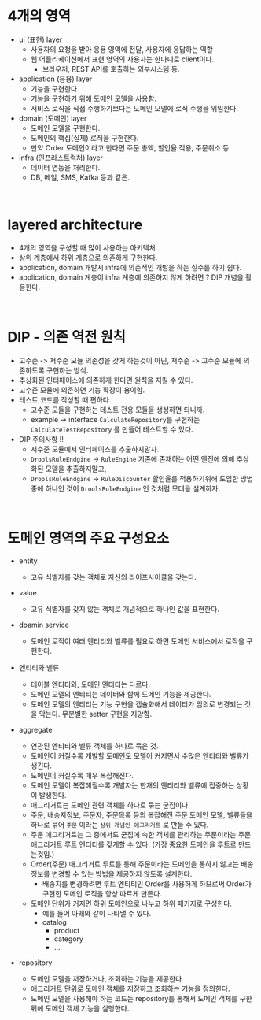 # 4개의 영역

- ui (표현) layer
    - 사용자의 요청을 받아 응용 영역에 전달, 사용자에 응답하는 역할
    - 웹 어플리케이션에서 표현 영역의 사용자는 한마디로 client이다.
        - 브라우저, REST API를 호출하는 외부시스템 등.
- application (응용) layer
    - 기능을 구현한다.
    - 기능을 구현하기 위해 도메인 모델을 사용함.
    - 서비스 로직을 직접 수행하기보다는 도메인 모델에 로직 수행을 위임한다.
- domain (도메인) layer
    - 도메인 모델을 구현한다.
    - 도메인의 핵심(실제) 로직을 구현한다.
    - 만약 Order 도메인이라고 한다면 주문 총액, 할인율 적용, 주문취소 등
- infra (인프라스트럭처) layer
    - 데이터 연동을 처리한다.
    - DB, 메일, SMS, Kafka 등과 같은.

<br>

# layered architecture

- 4개의 영역을 구성할 때 많이 사용하는 아키텍처.
- 상위 계층에서 하위 계층으로 의존하게 구현한다.
- application, domain 개발시 infra에 의존적인 개발을 하는 실수를 하기 쉽다.
- application, domain 계층이 infra 계층에 의존하지 않게 하려면 ? DIP 개념을 활용한다.

<br>

# DIP - 의존 역전 원칙

- 고수준 -> 저수준 모듈 의존성을 갖게 하는것이 아닌, 저수준 -> 고수준 모듈에 의존하도록 구현하는 방식.
- 추상화된 인터페이스에 의존하게 한다면 원칙을 지킬 수 있다.
- 고수준 모듈에 의존하면 기능 확장이 용이함.
- 테스트 코드를 작성할 때 편하다.
    - 고수준 모듈을 구현하는 테스트 전용 모듈을 생성하면 되니까.
    - example -> interface `CalculateRepository`를 구현하는 `CalculateTestRepository` 를 만들어 테스트할 수 있다.
- DIP 주의사항 !!
    - 저수준 모듈에서 인터페이스를 추출하지말자.
    - `DroolsRuleEndgine` -> `RuleEngine` 기존에 존재하는 어떤 엔진에 의해 추상화된 모델을 추출하지말고,
    - `DroolsRuleEndgine` -> `RuleDiscounter` 할인율를 적용하기위해 도입한 방법중에 하나인 것이 `DroolsRuleEndgine` 인 것처럼 모데을 설계하자.

<br>

# 도메인 영역의 주요 구성요소

- entity
    - 고유 식별자를 갖는 객체로 자신의 라이프사이클을 갖는다.
- value
    - 고유 식별자를 갖지 않는 객체로 개념적으로 하나인 값을 표현한다.
- doamin service
    - 도메인 로직이 여러 엔티티와 벨류를 필요로 하면 도메인 서비스에서 로직을 구현한다.

- 엔티티와 벨류
    - 테이블 엔티티와, 도메인 엔티티는 다르다.
    - 도메인 모델의 엔티티는 데이터와 함께 도메인 기능을 제공한다.
    - 도메인 모델의 엔티티는 기능 구현을 캡슐화해서 데이터가 임의로 변경되는 것을 막는다. 무분별한 setter 구현을 지양함.

- aggregate
    - 연관된 엔티티와 벨류 객체를 하나로 묶은 것.
    - 도메인이 커질수록 개발할 도메인도 모델이 커지면서 수많은 엔티티와 벨류가 생긴다.
    - 도메인이 커질수록 매우 복잡해진다.
    - 도메인 모델이 복잡해질수록 개발자는 한개의 엔티티와 벨류에 집중하는 상황이 발생한다.
    - 애그리거트는 도메인 관련 객체를 하나로 묶는 군집이다.
    - 주문, 배송지정보, 주문자, 주문목록 등의 복잡해진 주문 도메인 모델, 벨류들을 하나로 묶어 `주문` 이라는 `상위 개념인 애그리거트` 로 만들 수 있다.
    - 주문 애그리거트는 그 중에서도 군집에 속한 객체를 관리하는 주문이라는 주문 애그리거트 루트 엔티티를 갖게할 수 있다. (가장 중요한 도메인을 루트로 만드는것임.)
    - Order(주문) 애그리거트 루트를 통해 주문이라는 도메인을 통하지 않고는 배송정보를 변경할 수 있는 방법을 제공하지 않도록 설계한다.
        - 배송지를 변경하려면 루트 엔티티인 Order를 사용하게 하므로써 Order가 구현한 도메인 로직을 항상 따르게 만든다.
    - 도메인 단위가 커지면 하위 도메인으로 나누고 하위 패키지로 구성한다.
        - 예를 들어 아래와 같이 나타낼 수 있다.
        - catalog
            - product
            - category
            - ...
        
- repository
    - 도메인 모델을 저장하거나, 조회하는 기능을 제공한다.
    - 애그리거트 단위로 도메인 객체를 저장하고 조회하는 기능을 정의한다.
    - 도메인 모델을 사용해야 하는 코드는 repository를 통해서 도메인 객체를 구한 뒤에 도메인 객체 기능을 실행한다.

